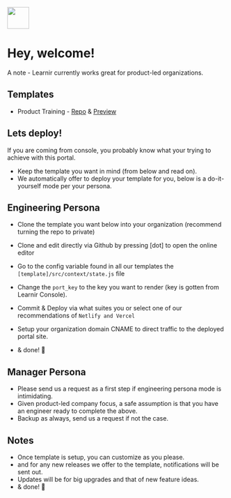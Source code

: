 [<img src="https://learnir.co/logo.svg" width="50"/>](https://learnir.co/logo.svg)

# Hey, welcome!
A note - Learnir currently works great for product-led organizations.

## Templates
- Product Training - [Repo](https://github.com/Learnir/portal-simple) & [Preview](https://academy.learnir.co)

## Lets deploy!
If you are coming from console, you probably know what your trying to achieve with this portal.
- Keep the template you want in mind (from below and read on).
- We automatically offer to deploy your template for you, below is a do-it-yourself mode per your persona.

## Engineering Persona
- Clone the template you want below into your organization (recommend turning the repo to private)
- Clone and edit directly via Github by pressing [dot] to open the online editor
- Go to the config variable found in all our templates the `[template]/src/context/state.js` file
- Change the `port_key` to the key you want to render (key is gotten from Learnir Console). 

- Commit & Deploy via what suites you or select one of our recommendations of `Netlify and Vercel`
- Setup your organization domain CNAME to direct traffic to the deployed portal site.
- & done! 🚀

## Manager Persona
- Please send us a request as a first step if engineering persona mode is intimidating.
- Given product-led company focus, a safe assumption is that you have an engineer ready to complete the above.
- Backup as always, send us a request if not the case.

## Notes
- Once template is setup, you can customize as you please.
- and for any new releases we offer to the template, notifications will be sent out.
- Updates will be for big upgrades and that of new feature ideas.
- & done! 💪

